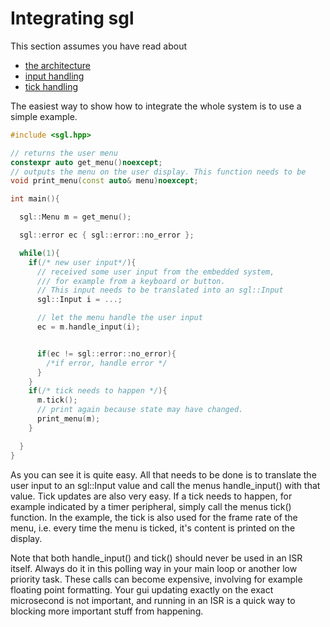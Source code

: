# Integrating sgl

This section assumes you have read about

- [the architecture](architecture.md)
- [input handling](input_handling.md)
- [tick handling](external_updates.md)

The easiest way to show how to integrate the whole system is to use a simple example.

```cpp
#include <sgl.hpp>

// returns the user menu
constexpr auto get_menu()noexcept;
// outputs the menu on the user display. This function needs to be
void print_menu(const auto& menu)noexcept;

int main(){

  sgl::Menu m = get_menu();

  sgl::error ec { sgl::error::no_error };

  while(1){
    if(/* new user input*/){
      // received some user input from the embedded system, 
      /// for example from a keyboard or button. 
      // This input needs to be translated into an sgl::Input
      sgl::Input i = ...;

      // let the menu handle the user input
      ec = m.handle_input(i);


      if(ec != sgl::error::no_error){
        /*if error, handle error */
      }
    }
    if(/* tick needs to happen */){
      m.tick();
      // print again because state may have changed.
      print_menu(m);
    }

  }
}
```

As you can see it is quite easy. All that needs to be done is to translate the user input to an sgl::Input value and call the menus handle_input() with that value.
Tick updates are also very easy. If a tick needs to happen, for example indicated by a timer peripheral, simply call the menus tick() function. In the example, the tick is also used for the frame rate of the menu, i.e. every time the menu is ticked, it's content is printed on the display.

Note that both handle_input() and tick() should never be used in an ISR itself. Always do it in this polling way in your main loop or another low priority task. These calls can become expensive, involving for example floating point formatting. Your gui updating exactly on the exact microsecond is not important, and running in an ISR is a quick way to blocking more important stuff from happening.
